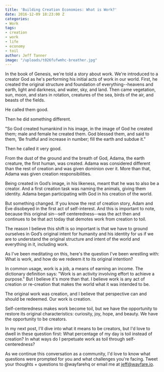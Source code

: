 ```yaml
---
title: 'Building Creation Economies: What is Work?'
date: 2016-12-09 18:23:00 Z
categories:
- Work
tags:
- creation
- work
- life
- economy
- toil
author: Jeff Tanner
image: "/uploads/t026fufwmhc-breather.jpg"
---
```


In the book of Genesis, we're told a story about work. We're introduced to a creator God as he's performing his initial acts of work in our world. First, he created the original structure and foundation of everything--heavens and earth, light and darkness, and water, sky, and land. Then came vegetation, sun, moon, and stars in rotation, creatures of the sea, birds of the air, and beasts of the fields. 

He called them good.

Then he did something different. 

"So God created humankind in his image, in the image of God he created them; male and female he created them. God blessed them, and said to them, 'Be fruitful and increase in number; fill the earth and subdue it." 

Then he called it very good.

From the dust of the ground and the breath of God, Adama, the earth creature, the first human, was created. Adama was considered different than the rest of creation and was given dominion over it. More than that, Adama was given creation responsibilities. 

Being created in God’s image, in his likeness, meant that he was to also be a creator. And a first creation task was naming the animals, giving them identity. Adama began participating with God in his creation of the world.

But something changed. If you know the rest of creation story, Adam and Eve disobeyed in the first act of self-interest. And this is important to note, because this original sin--self centeredness--was the act then and continues to be that act today that demotes work from creation to toil. 

The reason I believe this shift is so important is that we have to ground ourselves in God’s original intent for humanity and his identity for us if we are to understand the original structure and intent of the world and everything in it, including work. 

As I've been meditating on this, here's the question I've been wrestling with: What is work, and how do we redeem it to its original intention?

In common usage, work is a job, a means of earning an income. The dictionary definition says: "Work is an activity involving effort to achieve a purpose." But I believe it's more than that. I believe work is any act of creation or re-creation that makes the world what it was intended to be.

The original work was creation, and I believe that perspective can and should be redeemed. Our work is creation.

Self-centeredness makes work become toil, but we have the opportunity to restore its original characteristics: curiosity, joy, hope, and beauty. We have the opportunity to be creators.

In my next post, I'll dive into what it means to be creators, but I'd love to dwell in these question first: What percentage of my day is toil instead of creation? In what ways do I perpetuate work as toil through self-centeredness?

As we continue this conversation as a community, I'd love to know what questions were prompted for you and what challenges you're facing. Tweet your thoughts + questions to @wayfarehq or email me at jeff@wayfare.io. 